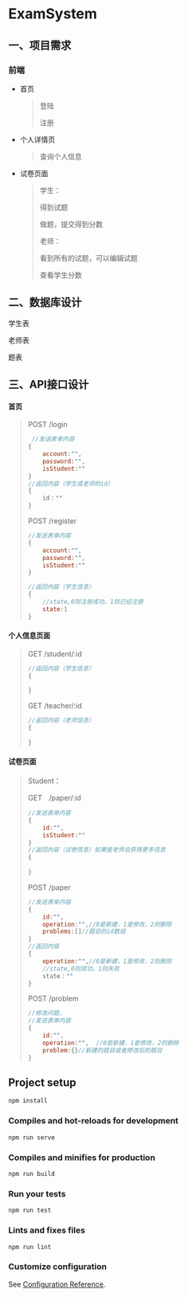 # ExamSystem

## 一、项目需求

### 前端

- 首页

  > 登陆
  >
  > 注册

- 个人详情页

  > 查询个人信息

- 试卷页面

  > 学生：
  >
  > 得到试题
  >
  > 做题，提交得到分数
  >
  > 老师：
  >
  > 看到所有的试题，可以编辑试题
  >
  > 查看学生分数

## 二、数据库设计

学生表

老师表

题表

## 三、API接口设计

#### 首页

> POST    /login
>
> ```js
>  //发送表单内容
> {
>     account:"",
>     password:"",
>     isStudent:""
> }
> //返回内容（学生或老师的id）
> {
>     id：""
> }
> ```
>
> 
>
> POST   /register
>
> ```javascript
> //发送表单内容
> {
>     account:"",
>     password:"",
>     isStudent:""
> }
> 
> //返回内容（学生信息）
> {
>     //state,0则注册成功，1则已经注册
>     state:1
> }
> ```

#### 个人信息页面

> GET    /student/:id
>
> ```javascript
> //返回内容（学生信息）
> {
>    
> }
> ```
>
> 
>
> GET    /teacher/:id
>
> ```js
> //返回内容（老师信息）
> {
>     
> }
> ```

#### 试卷页面

> Student：
>
> GET　/paper/:id
>
> ```js
> //发送表单内容
> {
>     id:"",
>     isStudent:""
> }
> //返回内容（试卷信息）如果是老师会获得更多信息
> {
>     
> }
> ```
>
> POST   /paper
>
> ```js
> //发送表单内容
> {
>     id:"",
>     operation:"",//0是新建，1是修改，2则删除
>     problems:[]//题目的id数组
> }
> //返回内容
> {
>     operation:"",//0是新建，1是修改，2则删除
>     //state,0则成功，1则失败
>     state：""
> }
> ```
>
> POST   /problem 
>
> ```js
> //修改问题，
> //发送表单内容
> {
>     id:"",
>     operation:"",  //0是新建，1是修改，2则删除
>     problem:{}//新建的题目或者修改后的题目
> }
> ```
>
> 


## Project setup
```
npm install
```

### Compiles and hot-reloads for development
```
npm run serve
```

### Compiles and minifies for production
```
npm run build
```

### Run your tests
```
npm run test
```

### Lints and fixes files
```
npm run lint
```

### Customize configuration
See [Configuration Reference](https://cli.vuejs.org/config/).
